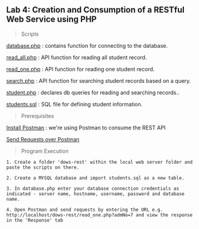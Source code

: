 ## Lab 4: Creation and Consumption of a RESTful Web Service using PHP

> Scripts

[database.php](https://github.com/AllanVikiru/DistributedObjectsWebServices/blob/rest/database.php) : contains function for connecting to the database.
  
[read_all.php](https://github.com/AllanVikiru/DistributedObjectsWebServices/blob/rest/read_all.php) : API function for reading all student record.

[read_one.php](https://github.com/AllanVikiru/DistributedObjectsWebServices/blob/rest/read_all.php) : API function for reading one student record.

[search.php](https://github.com/AllanVikiru/DistributedObjectsWebServices/blob/rest/search.php) : API function for searching student records based on a query.

[student.php](https://github.com/AllanVikiru/DistributedObjectsWebServices/blob/rest/student.php) : declares db queries for reading and searching records..

[students.sql](https://github.com/AllanVikiru/DistributedObjectsWebServices/blob/rest/students.sql) : SQL file for defining student information.


> Prerequisites

[Install Postman](https://learning.postman.com/docs/getting-started/installation-and-updates/) : we're using Postman to consume the REST API

[Send Requests over Postman](https://learning.postman.com/docs/getting-started/sending-the-first-request/)


> Program Execution
```
1. Create a folder 'dows-rest' within the local web server folder and paste the scripts on there. 

2. Create a MYSQL database and import students.sql as a new table. 

3. In database.php enter your database connection credentials as indicated - server name, hostname, username, password and database name.

4. Open Postman and send requests by entering the URL e.g. http://localhost/dows-rest/read_one.php?admNo=7 and view the response in the 'Response' tab
            
```
